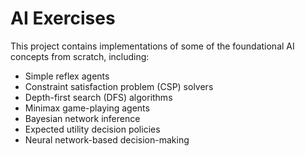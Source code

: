# AI Exercises

This project contains implementations of some of the foundational AI concepts from scratch, including:

- Simple reflex agents
- Constraint satisfaction problem (CSP) solvers
- Depth-first search (DFS) algorithms
- Minimax game-playing agents
- Bayesian network inference
- Expected utility decision policies
- Neural network-based decision-making

